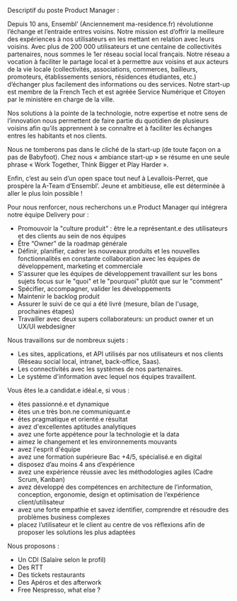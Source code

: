 Descriptif du poste Product Manager :
 
Depuis 10 ans, Ensembl’ (Anciennement ma-residence.fr)  révolutionne l’échange et l’entraide entres voisins. Notre mission est d’offrir la meilleure des expériences à nos utilisateurs en les mettant en relation avec leurs voisins. Avec plus de 200 000 utilisateurs et une centaine de collectivités partenaires, nous sommes le 1er réseau social local français. Notre réseau a  vocation à faciliter le partage local et à permettre aux voisins et aux acteurs de la vie locale (collectivités, associations, commerces, bailleurs, promoteurs, établissements seniors, résidences étudiantes, etc.) d’échanger plus facilement des informations ou des services. Notre start-up est membre de la French Tech et est agréée Service Numérique et Citoyen par le ministère en charge de la ville.
 
Nos solutions à la pointe de la technologie, notre expertise et notre sens de l’innovation nous permettent de faire partie du quotidien de plusieurs voisins afin qu’ils apprennent à se connaître et à faciliter les échanges entres les habitants et nos clients.
 
Nous ne tomberons pas dans le cliché de la start-up (de toute façon on a pas de Babyfoot). Chez nous « ambiance start-up » se résume en une seule phrase « Work Together, Think Bigger et Play Harder ».
 
Enfin, c’est au sein d’un open space tout neuf à Levallois-Perret, que prospère la A-Team d’Ensembl’. Jeune et ambitieuse, elle est déterminée à aller le plus loin possible !
 
Pour nous renforcer, nous recherchons un.e Product Manager qui intégrera notre équipe Delivery pour :
 
* Promouvoir la "culture produit" : être le.a représentant.e des utilisateurs et des clients au sein de nos équipes
* Être “Owner” de la roadmap générale
* Définir, planifier, cadrer les nouveaux produits et les nouvelles fonctionnalités en constante collaboration avec les équipes de développement, marketing et commerciale
* S'assurer que les équipes de développement travaillent sur les bons sujets focus sur le "quoi" et le "pourquoi" plutôt que sur le "comment"
* Spécifier, accompagner, valider les développements
* Maintenir le backlog produit
* Assurer le suivi de ce qui a été livré (mesure, bilan de l'usage, prochaines étapes)
* Travailler avec deux supers collaborateurs: un product owner et un UX/UI webdesigner
 
Nous travaillons sur de nombreux sujets :
* Les sites, applications, et API utilisés par nos utilisateurs et nos clients (Réseau social local, intranet, back-office, Saas).
* Les connectivités avec les systèmes de nos partenaires.
* Le système d'information avec lequel nos équipes travaillent.
 
Vous êtes le.a candidat.e idéal.e, si vous :
* êtes passionné.e et dynamique
* êtes un.e très bon.ne communiquant.e
* êtes pragmatique et orienté.e résultat
* avez d'excellentes aptitudes analytiques
* avez une forte appétence pour la technologie et la data
* aimez le changement et les environnements mouvants
* avez l'esprit d'équipe
* avez une formation supérieure Bac +4/5, spécialisé.e en digital
* disposez d’au moins 4 ans d’expérience
* avez une expérience réussie avec les méthodologies agiles (Cadre Scrum, Kanban)
* avez développé des compétences en architecture de l’information, conception, ergonomie, design et optimisation de l’expérience client/utilisateur
* avez une forte empathie et savez identifier, comprendre et résoudre des problèmes business complexes
* placez l’utilisateur et le client au centre de vos réflexions afin de proposer les solutions les plus adaptées

Nous proposons :  
* Un CDI (Salaire selon le profil)
* Des RTT
* Des tickets restaurants
* Des Apéros et des afterwork
* Free Nespresso, what else ?
